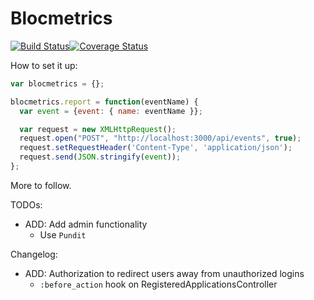 # Blocmetrics

[![Build Status](https://travis-ci.org/davelively14/blocmetrics.svg?branch=master)](https://travis-ci.org/davelively14/blocmetrics)[![Coverage Status](https://coveralls.io/repos/github/davelively14/blocipedia/badge.svg?branch=master)](https://coveralls.io/github/davelively14/blocipedia?branch=master)

How to set it up:


```javascript
var blocmetrics = {};

blocmetrics.report = function(eventName) {
  var event = {event: { name: eventName }};

  var request = new XMLHttpRequest();
  request.open("POST", "http://localhost:3000/api/events", true);
  request.setRequestHeader('Content-Type', 'application/json');
  request.send(JSON.stringify(event));
};
```

More to follow.

TODOs:
- ADD: Add admin functionality
  - Use `Pundit`

Changelog:
- ADD: Authorization to redirect users away from unauthorized logins
  - `:before_action` hook on RegisteredApplicationsController
